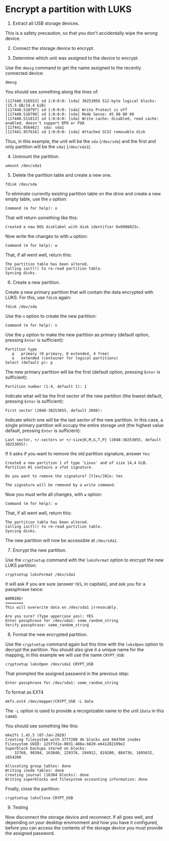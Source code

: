 # Encrypt a partition with LUKS

1. Extract all USB storage devices.

This is a safety precaution, so that you don't accidentally wipe the wrong device.

2. Connect the storage device to encrypt.

3. Determine which unit was assigned to the device to encrypt.

Use the `dmesg` command to get the name assigned to the recently connected device:

```
dmesg
```

You should see something along the lines of:

```
[117440.510553] sd 1:0:0:0: [sda] 30253056 512-byte logical blocks: (15.5 GB/14.4 GiB)
[117440.510797] sd 1:0:0:0: [sda] Write Protect is off
[117440.510798] sd 1:0:0:0: [sda] Mode Sense: 45 00 00 00
[117440.511013] sd 1:0:0:0: [sda] Write cache: disabled, read cache: enabled, doesn't support DPO or FUA
[117441.956462]  sda: sda1
[117441.957616] sd 1:0:0:0: [sda] Attached SCSI removable disk
```

Thus, in this example, the unit will be the `sda` (`/dev/sda`) and the first and only partition will be the `sda1` (`/dev/sda1`).

4. Unmount the partition.

```
umount /dev/sda1
```

5. Delete the partition table and create a new one.

```
fdisk /dev/sda
```

To eliminate currently existing partition table on the drive and create a new empty table, use the `o` option:

```
Command (m for help): o
```

That will return something like this:

```
Created a new DOS disklabel with disk identifier 0x8988023c.
```

Now write the changes to with `w` option:

```
Command (m for help): w
```

That, if all went well, return this:

```
The partition table has been altered.
Calling ioctl() to re-read partition table.
Syncing disks.
```

6. Create a new partition.

Create a new primary partition that will contain the data encrypted with LUKS. For this, use `fdisk` again:

```
fdisk /dev/sda
```

Use the `n` option to create the new partition:

```
Command (m for help): n
```

Use the `p` option to make the new partition as primary (default option, pressing `Enter` is sufficient):

```
Partition type
   p   primary (0 primary, 0 extended, 4 free)
   e   extended (container for logical partitions)
Select (default p): p
```

The new primary partition will be the first (default option, pressing `Enter` is sufficient):

```
Partition number (1-4, default 1): 1
```

Indicate what will be the first sector of the new partition (the lowest default, pressing `Enter` is sufficient):

```
First sector (2048-30253055, default 2048):
```

Indicate which one will be the last sector of the new partition. In this case, a single primary partition will occupy the entire storage unit (the highest value default, pressing `Enter` is sufficient):

```
Last sector, +/-sectors or +/-size{K,M,G,T,P} (2048-30253055, default 30253055):
```

If it asks if you want to remove the old partition signature, answer `Yes`:

```
Created a new partition 1 of type 'Linux' and of size 14,4 GiB.
Partition #1 contains a vfat signature.

Do you want to remove the signature? [Y]es/[N]o: Yes

The signature will be removed by a write command.
```

Now you must write all changes, with `w` option:

```
Command (m for help): w
```

That, if all went well, return this:

```
The partition table has been altered.
Calling ioctl() to re-read partition table.
Syncing disks.
```

The new partition will now be accessible at `/dev/sda1`.

7. Encrypt the new partition.

Use the `cryptsetup` command with the `luksFormat` option to encrypt the new LUKS partition:

```
cryptsetup luksFormat /dev/sda1
```

It will ask if you are sure (answer `YES`, in capitals), and ask you for a passphrase twice:

```
WARNING!
========
This will overwrite data on /dev/sda1 irrevocably.

Are you sure? (Type uppercase yes): YES
Enter passphrase for /dev/sda1: some_random_string
Verify passphrase: some_random_string
```

8. Format the new encrypted partition.

Use the `cryptsetup` command again but this time with the `luksOpen` option to decrypt the partition. You should also give it a unique name for the mapping, in this example we will use the name `CRYPT_USB`:

```
cryptsetup luksOpen /dev/sda1 CRYPT_USB
```

That prompted the assigned password in the previous step:

```
Enter passphrase for /dev/sda1: some_random_string
```

To format as EXT4

```
mkfs.ext4 /dev/mapper/CRYPT_USB -L data
```

The `-L` option is used to provide a recognizable name to the unit (`data` in this case).

You should see something like this:

```
mke2fs 1.45.5 (07-Jan-2020)
Creating filesystem with 3777280 4k blocks and 944704 inodes
Filesystem UUID: 125f7d1e-8031-486a-b820-e641282109e2
Superblock backups stored on blocks:
	32768, 98304, 163840, 229376, 294912, 819200, 884736, 1605632, 2654208

Allocating group tables: done
Writing inode tables: done
Creating journal (16384 blocks): done
Writing superblocks and filesystem accounting information: done
```

Finally, close the partition:

```
cryptsetup luksClose CRYPT_USB
```

9. Testing

Now disconnect the storage device and reconnect. If all goes well, and depending on your desktop environment and how you have it configured, before you can access the contents of the storage device you must provide the assigned password.
